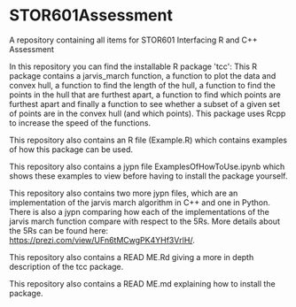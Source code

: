 # STOR601Assessment
A repository containing all items for STOR601 Interfacing R and C++ Assessment 

In this repository you can find the installable R package 'tcc': This R package contains a jarvis_march function, a function to plot the data and convex hull, a function to find the length of the hull, a function to find the points in the hull that are furthest apart, a function to find which points are furthest apart and finally a function to see whether a subset of a given set of points are in the convex hull (and which points). This package uses Rcpp to increase the speed of the functions.  

This repository also contains an R file (Example.R) which contains examples of how this package can be used. 

This repository also contains a jypn file ExamplesOfHowToUse.ipynb which shows these examples to view before having to install the package yourself. 

This repository also contains two more jypn files, which are an implementation of the jarvis march algorithm in C++ and one in Python. There is also a jypn comparing how each of the implementations of the jarvis march function compare with respect to the 5Rs. More details about the 5Rs can be found here: https://prezi.com/view/UFn6tMCwgPK4YHf3VrlH/.

This repository also contains a READ ME.Rd giving a more in depth description of the tcc package. 

This repository also contains a READ ME.md explaining how to install the package.
